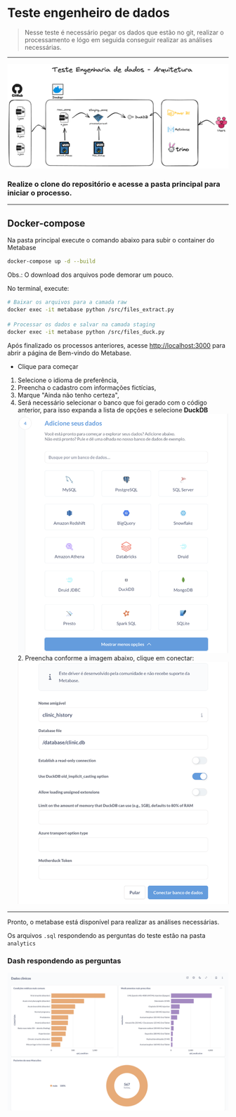 # Teste engenheiro de dados

> Nesse teste é necessário pegar os dados que estão no git, realizar o processamento e lógo em seguida
conseguir realizar as análises necessárias.

___

![arquitetura](img/arquitetura.png)

### Realize o clone do repositório e acesse a pasta principal para iniciar o processo.

---

## Docker-compose
Na pasta principal execute o comando abaixo para subir o container do Metabase
```bash
docker-compose up -d --build
```
Obs.: O download dos arquivos pode demorar um pouco.

No terminal, execute:
```bash
# Baixar os arquivos para a camada raw
docker exec -it metabase python /src/files_extract.py

# Processar os dados e salvar na camada staging
docker exec -it metabase python /src/files_duck.py
```

Após finalizado os processos anteriores, acesse [http://localhost:3000](http://localhost:3000) para abrir a página de 
Bem-vindo do Metabase.
- Clique para começar
1. Selecione o idioma de preferência,
1. Preencha o cadastro com informações fictícias,
1. Marque "Ainda não tenho certeza",
1. Será necessário selecionar o banco que foi gerado com o código anterior, para isso expanda a lista de opções e
selecione **DuckDB**
![Bancos Metabase](img/lista_bancos.png)
   2. Preencha conforme a imagem abaixo, clique em conectar:
   ![Configuração DuckDB](img/config_duckdb.png)


---

Pronto, o metabase está disponível para realizar as análises necessárias.

Os arquivos `.sql` respondendo as perguntas do teste estão na pasta `analytics`

### Dash respondendo as perguntas
![Dash perguntas](img/dash.png)
